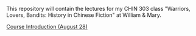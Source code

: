 This repository will contain the lectures for my CHIN 303 class "Warriors, Lovers, Bandits: History in Chinese Fiction" at William & Mary.

[Course Introduction (August 28)]()